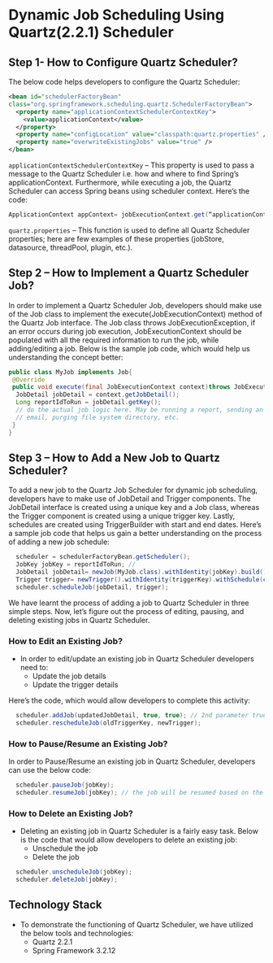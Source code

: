 # Dynamic Job Scheduling Using Quartz(2.2.1) Scheduler

## Step 1- How to Configure Quartz Scheduler?

The below code helps developers to configure the Quartz Scheduler:

```xml
<bean id="schedulerFactoryBean"
class="org.springframework.scheduling.quartz.SchedulerFactoryBean">
  <property name="applicationContextSchedulerContextKey">
    <value>applicationContext</value>
  </property>
  <property name="configLocation" value="classpath:quartz.properties" />
  <property name="overwriteExistingJobs" value="true" />
</bean>
```

`applicationContextSchedulerContextKey` – This property is used to pass a message to the Quartz Scheduler i.e. how and where to find Spring’s applicationContext. Furthermore, while executing a job, the Quartz Scheduler can access Spring beans using scheduler context. Here’s the code:

```java
ApplicationContext appContext= jobExecutionContext.get(“applicationContextSchedulerContextKey”);
```

`quartz.properties` – This function is used to define all Quartz Scheduler properties; here are few examples of these properties (jobStore, datasource, threadPool, plugin, etc.).

## Step 2 – How to Implement a Quartz Scheduler Job?

In order to implement a Quartz Scheduler Job, developers should make use of the Job class to implement the execute(JobExecutionContext) method of the Quartz Job interface. The Job class throws JobExecutionException, if an error occurs during job execution, JobExecutionContext should be populated with all the required information to run the job, while adding/editing a job. Below is the sample job code, which would help us understanding the concept better:

```java
public class MyJob implements Job{
 @Override
 public void execute(final JobExecutionContext context)throws JobExecutionException {
  JobDetail jobDetail = context.getJobDetail();
  Long reportIdToRun = jobDetail.getKey();
  // do the actual job logic here. May be running a report, sending an
  // email, purging file system directory, etc.
 }
}
```

## Step 3 – How to Add a New Job to Quartz Scheduler?

To add a new job to the Quartz Job Scheduler for dynamic job scheduling, developers have to make use of JobDetail and Trigger components. The JobDetail interface is created using a unique key and a Job class, whereas the Trigger component is created using a unique trigger key. Lastly, schedules are created using TriggerBuilder with start and end dates. Here’s a sample job code that helps us gain a better understanding on the process of adding a new job schedule:

```java
  scheduler = schedulerFactoryBean.getScheduler();
  JobKey jobKey = reportIdToRun; //
  JobDetail jobDetail= newJob(MyJob.class).withIdentity(jobKey).build();
  Trigger trigger= newTrigger().withIdentity(triggerKey).withSchedule(cronSchedule(cronExpression)).startAt(startDate).endAt(endDate).build()
  scheduler.scheduleJob(jobDetail, trigger);
```

We have learnt the process of adding a job to Quartz Scheduler in three simple steps. Now, let’s figure out the process of editing, pausing, and deleting existing jobs in Quartz Scheduler.

### How to Edit an Existing Job?

* In order to edit/update an existing job in Quartz Scheduler developers need to:
  - Update the job details
  - Update the trigger details

Here’s the code, which would allow developers to complete this activity:

```java
  scheduler.addJob(updatedJobDetail, true, true); // 2nd parameter true means updating the existing job with the updated one.
  scheduler.rescheduleJob(oldTriggerKey, newTrigger);
```

### How to Pause/Resume an Existing Job?

In order to Pause/Resume an existing job in Quartz Scheduler, developers can use the below code:

```java
  scheduler.pauseJob(jobKey);
  scheduler.resumeJob(jobKey); // the job will be resumed based on the quartz misfire instructions.
```

### How to Delete an Existing Job?

* Deleting an existing job in Quartz Scheduler is a fairly easy task. Below is the code that would allow developers to delete an existing job:
  - Unschedule the job
  - Delete the job

```java
  scheduler.unscheduleJob(jobKey);
  scheduler.deleteJob(jobKey);
```

## Technology Stack

* To demonstrate the functioning of Quartz Scheduler, we have utilized the below tools and technologies:
  - Quartz 2.2.1
  - Spring Framework 3.2.12


